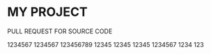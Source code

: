 # MY PROJECT 

PULL REQUEST FOR SOURCE CODE 

1234567
1234567
123456789
12345
12345
12345
1234567
1234
123
